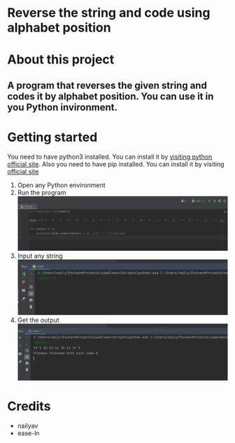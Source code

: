 # Reverse the string and code using alphabet position
# About this project
## A program that reverses the given string and codes it by alphabet position. You can use it in you Python invironment.

# Getting started
You need to have python3 installed. You can install it by [visiting python official site][1]. Also you need to have pip installed. You can install it by visiting [official site][2]
1. Open any Python environment
2. Run the program
![image](https://github.com/nailyav/ssad/blob/main/screenshots/run.png)
3. Input any string
![image](https://github.com/nailyav/ssad/blob/main/screenshots/input.png)
4. Get the output
![image](https://github.com/nailyav/ssad/blob/main/screenshots/output.png)

# Credits
* nailyav
* ease-ln

[1]: https://www.python.org/
[2]: https://pip.pypa.io/en/stable/installation/

